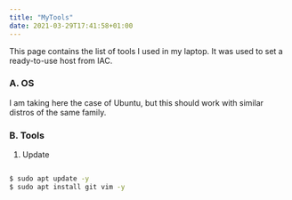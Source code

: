 ```yaml
---
title: "MyTools"
date: 2021-03-29T17:41:58+01:00
---
```


This page contains the list of tools I used in my laptop. It was used to set a ready-to-use host from IAC.

### A. OS 

I am taking here the case of Ubuntu, but this should work with similar distros of the same family.

### B. Tools

1.  Update

```bash

$ sudo apt update -y
$ sudo apt install git vim -y
```


